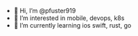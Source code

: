 - 👋 Hi, I’m @pfuster919
- 👀 I’m interested in mobile, devops, k8s
- 🌱 I’m currently learning ios swift, rust, go

<!---
pfuster919/pfuster919 is a ✨ special ✨ repository because its `README.md` (this file) appears on your GitHub profile.
You can click the Preview link to take a look at your changes.
--->
